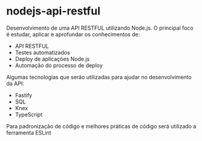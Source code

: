 # nodejs-api-restful

Desenvolvimento de uma API RESTFUL utilizando Node.js.
O principal foco é estudar, aplicar e aprofundar os conhecimentos de:

- API RESTFUL
- Testes automatizados
- Deploy de aplicações Node.js
- Automação do processo de deploy

Algumas tecnologias que serão utilizadas para ajudar no desenvolvimento da API:

- Fastify
- SQL
- Knex
- TypeScript

Para padronização de código e melhores práticas de código será utilizado a ferramenta ESLint
